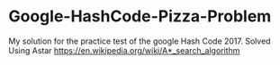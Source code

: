# Google-HashCode-Pizza-Problem
My solution for the practice test of the google Hash Code 2017.
Solved Using Astar 
https://en.wikipedia.org/wiki/A*_search_algorithm
